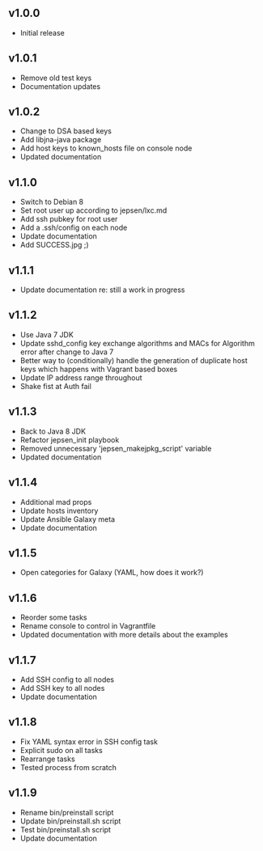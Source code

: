 ## v1.0.0

- Initial release

## v1.0.1

- Remove old test keys
- Documentation updates

## v1.0.2

- Change to DSA based keys
- Add libjna-java package
- Add host keys to known_hosts file on console node
- Updated documentation

## v1.1.0

- Switch to Debian 8
- Set root user up according to jepsen/lxc.md
- Add ssh pubkey for root user
- Add a .ssh/config on each node
- Update documentation
- Add SUCCESS.jpg ;)

## v1.1.1

- Update documentation re: still a work in progress

## v1.1.2

- Use Java 7 JDK
- Update sshd_config key exchange algorithms and MACs for Algorithm error
  after change to Java 7
- Better way to (conditionally) handle the generation of duplicate host
  keys which happens with Vagrant based boxes
- Update IP address range throughout
- Shake fist at Auth fail

## v1.1.3

- Back to Java 8 JDK
- Refactor jepsen_init playbook
- Removed unnecessary 'jepsen_makejpkg_script' variable
- Updated documentation

## v1.1.4

- Additional mad props
- Update hosts inventory
- Update Ansible Galaxy meta
- Update documentation

## v1.1.5

- Open categories for Galaxy (YAML, how does it work?)

## v1.1.6

- Reorder some tasks
- Rename console to control in Vagrantfile
- Updated documentation with more details about the examples

## v1.1.7

- Add SSH config to all nodes
- Add SSH key to all nodes
- Update documentation

## v1.1.8

- Fix YAML syntax error in SSH config task
- Explicit sudo on all tasks
- Rearrange tasks
- Tested process from scratch

## v1.1.9

- Rename bin/preinstall script
- Update bin/preinstall.sh script
- Test bin/preinstall.sh script
- Update documentation
